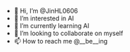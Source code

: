 - 👋 Hi, I’m @JinHL0606
- 👀 I’m interested in AI
- 🌱 I’m currently learning AI
- 💞️ I’m looking to collaborate on myself
- 📫 How to reach me @__be__ing

<!---
JinHL0606/JinHL0606 is a ✨ special ✨ repository because its `README.md` (this file) appears on your GitHub profile.
You can click the Preview link to take a look at your changes.
--->
